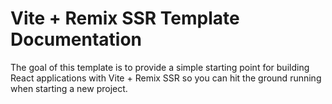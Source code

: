 # Vite + Remix SSR Template Documentation

The goal of this template is to provide a simple starting point for building React applications with Vite + Remix SSR so you can hit the ground running when starting a new project.
